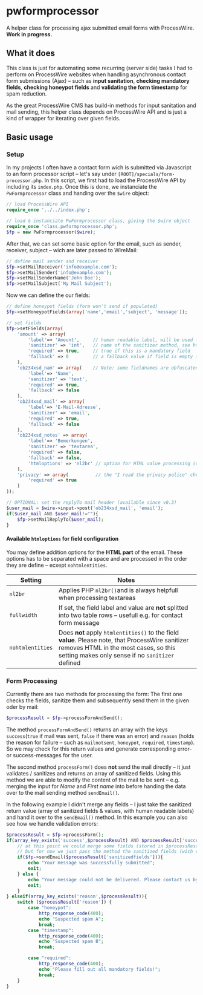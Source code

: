 # pwformprocessor
A helper class for processing ajax submitted email forms with ProcessWire. **Work in progress.**

## What it does
This class is just for automating some recurring (server side) tasks I had to perform on ProcessWire websites when handling  asynchronous contact form submissions (Ajax) – such as **input sanitation**, **checking mandatory fields**, **checking honeypot fields** and **validating the form timestamp** for spam reduction.

As the great ProcessWire CMS has build-in methods for input sanitation and mail sending, this helper class depends on ProcessWire API and is just a kind of wrapper for iterating over given fields. 

## Basic usage
### Setup
In my projects I often have a contact form wich is submitted via Javascript to an form processor script – let's say under `[ROOT]/specials/form-processor.php`. In this script, we first had to load the ProcessWire API by including its `index.php`. Once this is done, we instanciate the `PwFormprocessor` class and handing over the `$wire` object:

```php
// load ProcessWire API
require_once '../../index.php';

// load & instanciate PwFormprocessor class, giving the $wire object
require_once 'class.pwformprocessor.php';
$fp = new PwFormprocessor($wire);
```

After that, we can set some basic option for the email, such as sender, receiver, subject – wich are later passed to WireMail:

```php
// define mail sender and receiver
$fp->setMailReceiver('info@example.com');
$fp->setMailSender('info@example.com');
$fp->setMailSenderName('John Doe');
$fp->setMailSubject('My Mail Subject');
```

Now we can define the our fields:

```php
// define honeypot fields (form won't send if populated)
$fp->setHoneypotFields(array('name','email','subject', 'message'));

// set fields
$fp->setFields(array(
    'amount' => array(
        'label'=> 'Amount',     // human readable label, will be used for email output (no laben = no output in email)
        'sanitizer' => 'int',   // name of the sanitizer method, see https://processwire.com/api/ref/sanitizer/
        'required' => true,     // true if this is a mandatory field
        'fallback' => 0         // a fallback value if field is empty (only usefull for non-mandatory fields)
    ),
    'ob234xsd_nam' => array(    // Note: some fieldnames are obfuscated with a random prefix in this example
        'label'=> 'Name',
        'sanitizer' => 'text',
        'required' => true,
        'fallback' => false
    ),
    'ob234xsd_mail' => array(
        'label'=> 'E-Mail-Adresse',
        'sanitizer' => 'email',
        'required' => true,
        'fallback' => false
    ),
    'ob234xsd_notes' => array(
        'label'=> 'Bemerkungen',
        'sanitizer' => 'textarea',
        'required' => false,
        'fallback' => false,
        'htmloptions' => 'nl2br' // option for HTML value processing (optional)
    ),
    'privacy' => array(          // the "I read the privacy police" checkbox, mandatory but does not show in email because of missing label
        'required' => true
    )
));

// OPTIONAL: set the replyTo mail header (available since v0.3)
$user_mail = $wire->input->post('ob234xsd_mail', 'email');
if($user_mail AND $user_mail!=""){
    $fp->setMailReplyTo($user_mail);
}
```
#### Available `htmloptions` for field configuration
You may define addition options for the **HTML part** of the email. These options has to be separated with a space and are processed in the order they are define – ecxept `nohtmlentities`.

| Setting          | Notes                                                                  |
|------------------|------------------------------------------------------------------------|
| `nl2br`          | Applies PHP `nl2br()`and is always helpfull when processing textareas  |
| `fullwidth`      | If set, the field label and value are **not** splitted into two table rows – usefull e.g. for contact form message  |
| `nohtmlentities` | Does **not** apply `htmlentities()` to the field **value**. Please note, that ProcessWire sanitizer removes HTML in the most cases, so this setting makes only sense if no `sanitizer` defined |


### Form Processing
Currently there are two methods for processing the form: The first one checks the fields, sanitize them and subsequently send them in the given oder by mail:

```php
$processResult = $fp->processFormAndSend();
```

The method `processFormAndSend()` returns an array with the keys `success`(`true` if mail was sent, `false` if there was an error) and `reason` (holds the reason for failure – such as `mailnotsent`, `honeypot`, `required`, `timestamp`). So we may check for this return values and generate corresponding error- or success-messages for the user.

The second method `processForm()` does **not** send the mail directly – it just validates / sanitizes and returns an array of sanitized fields. Using this method we are able to modify the content of the mail to be sent – e.g. merging the input for _Name_ and _First name_ into before handing the data over to the mail sending method `sendEmail()`.

In the following example I didn't merge any fields – I just take the sanitized return value (array of sanitized fields & values, with human readable labels) and hand it over to the `sendEmail()` method. In this example you can also see how we handle validation errors:

```php
$processResult = $fp->processForm();
if(array_key_exists('success',$processResult) AND $processResult['success'] == true){
    // at this point we could merge some fields (stored in $processResult['sanitizedfields']) for the html generation
    // but for now we just pass the method the sanitized fields (wich contains labels and values)
    if($fp->sendEmail($processResult['sanitizedfields'])){
        echo "Your message was successfully submitted";
        exit;
    } else {
        echo "Your message could not be delivered. Please contact us by phone.";
        exit;
    }
} elseif(array_key_exists('reason',$processResult)){
    switch ($processResult['reason']) {
        case "honeypot":
            http_response_code(400);
            echo "Suspected spam A";
            break;
        case "timestamp":
            http_response_code(400);
            echo "Suspected spam B";
            break;

        case "required":
            http_response_code(400);
            echo "Please fill out all mandatory fields!";
            break;
    }
}
```


